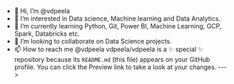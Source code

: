 - 👋 Hi, I’m @vdpeela
- 👀 I’m interested in Data science, Machine learning and Data Analytics.
- 🌱 I’m currently learning Python, Git, Power BI, Machine Learning, GCP, Spark, Databricks etc.
- 💞️ I’m looking to collaborate on Data Science projects.
- 📫 How to reach me @vdpeela
vdpeela/vdpeela is a ✨ special ✨ repository because its `README.md` (this file) appears on your GitHub profile.
You can click the Preview link to take a look at your changes.
--->
